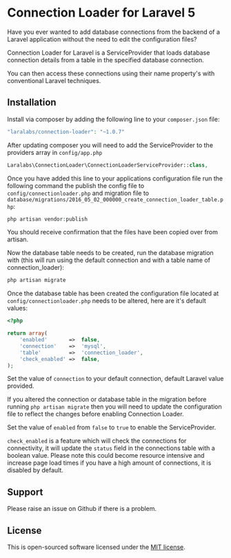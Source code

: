 # Connection Loader for Laravel 5

Have you ever wanted to add database connections from the backend of a Laravel application without the need to edit the configuration files?

Connection Loader for Laravel is a ServiceProvider that loads database connection details from a table in the specified database connection.

You can then access these connections using their name property's with conventional Laravel techniques.

## Installation

Install via composer by adding the following line to your `composer.json` file:

```php
"laralabs/connection-loader": "~1.0.7"
```

After updating composer you will need to add the ServiceProvider to the providers array in `config/app.php`

```php
Laralabs\ConnectionLoader\ConnectionLoaderServiceProvider::class,
```

Once you have added this line to your applications configuration file run the following command the publish the config file to `config/connectionloader.php` and migration file to `database/migrations/2016_05_02_000000_create_connection_loader_table.php`:

```php
php artisan vendor:publish
```

You should receive confirmation that the files have been copied over from artisan.

Now the database table needs to be created, run the database migration with (this will run using the default connection and with a table name of connection_loader):

```php
php artisan migrate
```

Once the database table has been created the configuration file located at `config/connectionloader.php` needs to be altered, here are it's default values:

```php
<?php

return array(
    'enabled'       =>  false,
    'connection'    =>  'mysql',
    'table'         =>  'connection_loader',
    'check_enabled' =>  false,
);
```
Set the value of `connection` to your default connection, default Laravel value provided.

If you altered the connection or database table in the migration before running `php artisan migrate` then you will need to update the configuration file to reflect the changes before enabling Connection Loader.

Set the value of `enabled` from `false` to `true` to enable the ServiceProvider.

`check_enabled` is a feature which will check the connections for connectivity, it will update the `status` field in the connections table with a boolean value. Please note this could become resource intensive and increase page load times if you have a high amount of connections, it is disabled by default.

## Support

Please raise an issue on Github if there is a problem.

## License

This is open-sourced software licensed under the [MIT license](http://opensource.org/licenses/MIT).
